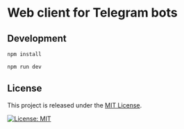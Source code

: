 # Web client for Telegram bots

## Development

```bash
npm install
```

```bash
npm run dev
```

## License

This project is released under the [MIT License](https://en.wikipedia.org/wiki/MIT_License).

[![License: MIT](https://img.shields.io/badge/License-MIT-yellow.svg)](https://opensource.org/licenses/MIT)
